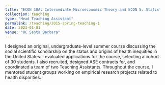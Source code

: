 ```yaml
---
title: "ECON 10A: Intermediate Microeconomic Theory and ECON 5: Statistics for Economics"
collection: teaching
type: "Head Teaching Assistant"
permalink: /teaching/2015-spring-teaching-1
date: 2023-01-01
venue: "UC Santa Barbara"
---
```


I designed an original, undergraduate-level summer course discussing the social scientific scholarship on the status and origins of health inequities in the United States. I evaluated applications for the course, selecting a cohort of 30 students. I also recruited, designed ASE contracts for, and coordinated a team of two Teaching Assistants. Throughout the course, I mentored student groups working on empirical research projects related to health disparities.
